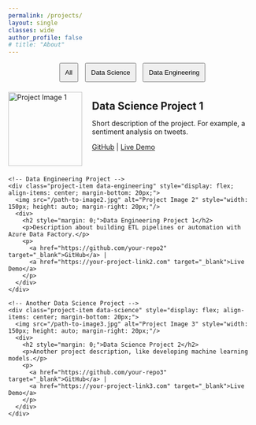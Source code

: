 ```yaml
---
permalink: /projects/
layout: single
classes: wide
author_profile: false
# title: "About"
---
```


<div class="full-width-projects">
  <!-- Filter Navigation -->
  <div style="margin-bottom: 20px; text-align: center;">
    <button onclick="filterProjects('all')" style="margin-right: 10px; padding: 10px;">All</button>
    <button onclick="filterProjects('data-science')" style="margin-right: 10px; padding: 10px;">Data Science</button>
    <button onclick="filterProjects('data-engineering')" style="padding: 10px;">Data Engineering</button>
  </div>

  <!-- Project List -->
  <div class="project" id="project-container">
    <!-- Data Science Project -->
    <div class="project-item data-science" style="display: flex; align-items: center; margin-bottom: 20px;">
      <img src="/path-to-image1.jpg" alt="Project Image 1" style="width: 150px; height: auto; margin-right: 20px;"/>
      <div>
        <h2 style="margin: 0;">Data Science Project 1</h2>
        <p>Short description of the project. For example, a sentiment analysis on tweets.</p>
        <p>
          <a href="https://github.com/your-repo1" target="_blank">GitHub</a> |
          <a href="https://your-project-link1.com" target="_blank">Live Demo</a>
        </p>
      </div>
    </div>

    <!-- Data Engineering Project -->
    <div class="project-item data-engineering" style="display: flex; align-items: center; margin-bottom: 20px;">
      <img src="/path-to-image2.jpg" alt="Project Image 2" style="width: 150px; height: auto; margin-right: 20px;"/>
      <div>
        <h2 style="margin: 0;">Data Engineering Project 1</h2>
        <p>Description about building ETL pipelines or automation with Azure Data Factory.</p>
        <p>
          <a href="https://github.com/your-repo2" target="_blank">GitHub</a> |
          <a href="https://your-project-link2.com" target="_blank">Live Demo</a>
        </p>
      </div>
    </div>

    <!-- Another Data Science Project -->
    <div class="project-item data-science" style="display: flex; align-items: center; margin-bottom: 20px;">
      <img src="/path-to-image3.jpg" alt="Project Image 3" style="width: 150px; height: auto; margin-right: 20px;"/>
      <div>
        <h2 style="margin: 0;">Data Science Project 2</h2>
        <p>Another project description, like developing machine learning models.</p>
        <p>
          <a href="https://github.com/your-repo3" target="_blank">GitHub</a> |
          <a href="https://your-project-link3.com" target="_blank">Live Demo</a>
        </p>
      </div>
    </div>
  </div>
</div>

<script>
  // JavaScript Function to Filter Projects
  function filterProjects(category) {
    const projects = document.querySelectorAll('.project-item');
    projects.forEach(project => {
      if (category === 'all' || project.classList.contains(category)) {
        project.style.display = 'flex';
      } else {
        project.style.display = 'none';
      }
    });
  }
</script>